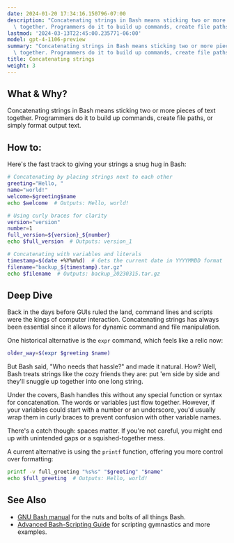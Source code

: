 ```yaml
---
date: 2024-01-20 17:34:16.150796-07:00
description: "Concatenating strings in Bash means sticking two or more pieces of text\
  \ together. Programmers do it to build up commands, create file paths, or simply\u2026"
lastmod: '2024-03-13T22:45:00.235771-06:00'
model: gpt-4-1106-preview
summary: "Concatenating strings in Bash means sticking two or more pieces of text\
  \ together. Programmers do it to build up commands, create file paths, or simply\u2026"
title: Concatenating strings
weight: 3
---
```


## What & Why?

Concatenating strings in Bash means sticking two or more pieces of text together. Programmers do it to build up commands, create file paths, or simply format output text.

## How to:

Here's the fast track to giving your strings a snug hug in Bash:

```Bash
# Concatenating by placing strings next to each other
greeting="Hello, "
name="world!"
welcome=$greeting$name
echo $welcome  # Outputs: Hello, world!

# Using curly braces for clarity
version="version"
number=1
full_version=${version}_${number}
echo $full_version  # Outputs: version_1

# Concatenating with variables and literals
timestamp=$(date +%Y%m%d)  # Gets the current date in YYYYMMDD format
filename="backup_${timestamp}.tar.gz"
echo $filename  # Outputs: backup_20230315.tar.gz
```

## Deep Dive

Back in the days before GUIs ruled the land, command lines and scripts were the kings of computer interaction. Concatenating strings has always been essential since it allows for dynamic command and file manipulation.

One historical alternative is the `expr` command, which feels like a relic now:

```Bash
older_way=$(expr $greeting $name)
```

But Bash said, "Who needs that hassle?" and made it natural. How? Well, Bash treats strings like the cozy friends they are: put 'em side by side and they'll snuggle up together into one long string.

Under the covers, Bash handles this without any special function or syntax for concatenation. The words or variables just flow together. However, if your variables could start with a number or an underscore, you'd usually wrap them in curly braces to prevent confusion with other variable names.

There's a catch though: spaces matter. If you're not careful, you might end up with unintended gaps or a squished-together mess.

A current alternative is using the `printf` function, offering you more control over formatting:

```Bash
printf -v full_greeting "%s%s" "$greeting" "$name"
echo $full_greeting  # Outputs: Hello, world!
```

## See Also

- [GNU Bash manual](https://www.gnu.org/software/bash/manual/) for the nuts and bolts of all things Bash.
- [Advanced Bash-Scripting Guide](https://tldp.org/LDP/abs/html/) for scripting gymnastics and more examples.
